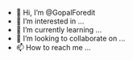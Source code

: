 - 👋 Hi, I’m @GopalForedit
- 👀 I’m interested in ...
- 🌱 I’m currently learning ...
- 💞️ I’m looking to collaborate on ...
- 📫 How to reach me ...

<!---
GopalForedit/GopalForedit is a ✨ special ✨ repository because its `README.md` (this file) appears on your GitHub profile.
You can click the Preview link to take a look at your changes.
--->
